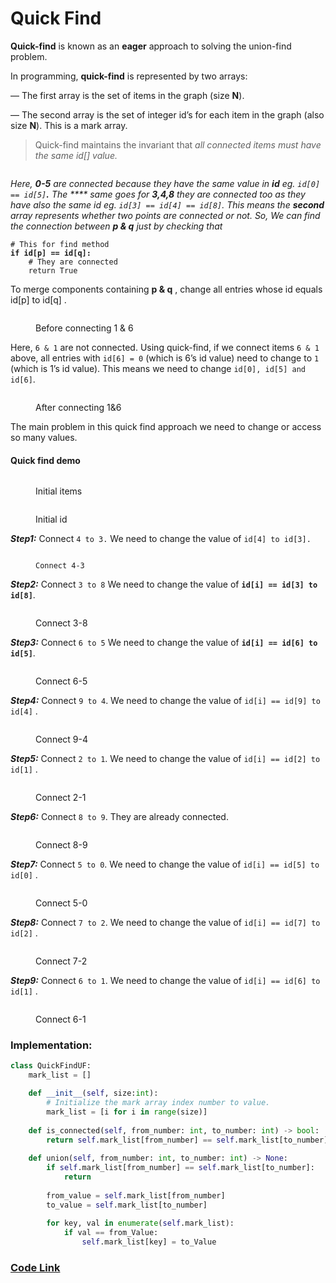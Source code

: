 # Quick Find

**Quick-find** is known as an **eager** approach to solving the union-find problem.

In programming, **quick-find** is represented by two arrays:

— The first array is the set of items in the graph (size **N**).

— The second array is the set of integer id’s for each item in the graph (also size **N**). This is a mark array.

> Quick-find maintains the invariant that _all connected items must have the same id\[] value._

<figure><img src="../../.gitbook/assets/Screenshot from 2022-09-18 17-53-59 (1).png" alt=""><figcaption></figcaption></figure>

_Here, **0-5** are connected because they have the same value in **id** eg. `id[0] == id[5]`**.** The \*\*\*\* same goes for **3,4,8** they are connected too as they have also the same id eg. `id[3] == id[4] == id[8]`. This means the **second** array represents whether two points are connected or not. So, We can find the connection between **p & q** just by checking that_

<pre class="language-python"><code class="lang-python"># This for find method
<strong>if id[p] == id[q]:
</strong>    # They are connected
    return True</code></pre>

To merge components containing **p & q** , change all entries whose id equals id\[p] to id\[q] .

<figure><img src="../../.gitbook/assets/Screenshot from 2022-09-18 17-53-59.png" alt=""><figcaption><p>Before connecting 1 &#x26; 6</p></figcaption></figure>

Here, `6 & 1` are not connected. Using quick-find, if we connect items `6 & 1` above, all entries with `id[6] = 0` (which is 6’s id value) need to change to `1` (which is 1’s id value). This means we need to change `id[0], id[5] and id[6]`.

<figure><img src="../../.gitbook/assets/Screenshot from 2022-09-18 18-16-15.png" alt=""><figcaption><p>After connecting 1&#x26;6</p></figcaption></figure>

The main problem in this quick find approach we need to change or access so many values.

#### Quick find demo

<figure><img src="../../.gitbook/assets/Screenshot from 2022-09-18 18-19-15.png" alt=""><figcaption><p>Initial items</p></figcaption></figure>

<figure><img src="../../.gitbook/assets/Screenshot from 2022-09-18 18-20-19.png" alt=""><figcaption><p>Initial id</p></figcaption></figure>

_**Step1:**_ Connect `4 to 3.` We need to change the value of `id[4] to id[3].`

<figure><img src="../../.gitbook/assets/Screenshot from 2022-09-18 18-24-27.png" alt=""><figcaption><p><code>Connect 4-3</code></p></figcaption></figure>

_**Step2:**_ Connect `3 to 8` We need to change the value of **`id[i] == id[3] to id[8]`**.

<figure><img src="../../.gitbook/assets/Screenshot from 2022-09-18 18-35-53.png" alt=""><figcaption><p>Connect 3-8</p></figcaption></figure>

_**Step3:**_ Connect `6 to 5` We need to change the value of **`id[i] == id[6] to id[5]`**.

<figure><img src="../../.gitbook/assets/Screenshot from 2022-09-18 18-41-52.png" alt=""><figcaption><p>Connect 6-5</p></figcaption></figure>

_**Step4:**_ Connect `9 to 4`. We need to change the value of `id[i] == id[9] to id[4]` .

<figure><img src="../../.gitbook/assets/Screenshot from 2022-09-18 18-45-18.png" alt=""><figcaption><p>Connect 9-4</p></figcaption></figure>

_**Step5:**_ Connect `2 to 1`. We need to change the value of `id[i] == id[2] to id[1]` .

<figure><img src="../../.gitbook/assets/Screenshot from 2022-09-18 18-47-40.png" alt=""><figcaption><p>Connect 2-1</p></figcaption></figure>

_**Step6:**_ Connect `8 to 9`. They are already connected.

<figure><img src="../../.gitbook/assets/Screenshot from 2022-09-18 18-51-06.png" alt=""><figcaption><p>Connect 8-9</p></figcaption></figure>

_**Step7:**_ Connect `5 to 0`. We need to change the value of `id[i] == id[5] to id[0]` .

<figure><img src="../../.gitbook/assets/Screenshot from 2022-09-18 18-53-10.png" alt=""><figcaption><p>Connect 5-0</p></figcaption></figure>

_**Step8:**_ Connect `7 to 2`. We need to change the value of `id[i] == id[7] to id[2]` .

<figure><img src="../../.gitbook/assets/Screenshot from 2022-09-18 18-54-48.png" alt=""><figcaption><p>Connect 7-2</p></figcaption></figure>

_**Step9:**_ Connect `6 to 1`. We need to change the value of `id[i] == id[6] to id[1]` .

<figure><img src="../../.gitbook/assets/Screenshot from 2022-09-18 18-56-20.png" alt=""><figcaption><p>Connect 6-1</p></figcaption></figure>

### Implementation:

```python
class QuickFindUF:
    mark_list = []

    def __init__(self, size:int):
        # Initialize the mark array index number to value.
        mark_list = [i for i in range(size)]
    
    def is_connected(self, from_number: int, to_number: int) -> bool:
        return self.mark_list[from_number] == self.mark_list[to_number]
    
    def union(self, from_number: int, to_number: int) -> None:
        if self.mark_list[from_number] == self.mark_list[to_number]:
            return
        
        from_value = self.mark_list[from_number]
        to_value = self.mark_list[to_number]
        
        for key, val in enumerate(self.mark_list):
            if val == from_Value:
                self.mark_list[key] = to_Value
```

### [Code Link](quick\_find.py)
